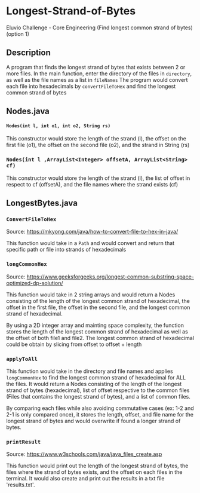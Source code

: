 # Longest-Strand-of-Bytes
Eluvio Challenge - Core Engineering (Find longest common strand of bytes) (option 1)

## Description

A program that finds the longest strand of bytes that exists between 2 or more files.
In the main function, enter the directory of the files in `directory`, as well as the file names as a list in `fileNames`
The program would convert each file into hexadecimals by `convertFileToHex` and find the longest common strand of bytes


## Nodes.java

#### `Nodes(int l, int o1, int o2, String rs)`

This constructor would store the length of the strand (l), the offset on the first file (o1), the offset on the second file (o2), and the strand in String (rs)

### `Nodes(int l ,ArrayList<Integer> offsetA, ArrayList<String> cf)`

This constructor would store the length of the strand (l), the list of offset in respect to cf (offsetA), and the file names where the strand exists (cf)


## LongestBytes.java

### `ConvertFileToHex` 

Source: https://mkyong.com/java/how-to-convert-file-to-hex-in-java/

This function would take in a `Path` and would convert and return that specific path or file into strands of hexadecimals

### `longCommonHex`

Source: https://www.geeksforgeeks.org/longest-common-substring-space-optimized-dp-solution/

This function would take in 2 string arrays and would return a Nodes consisting of the length of the longest common strand of hexadecimal, 
the offset in the first file, the offset in the second file, and the longest common strand of hexadecimal.

By using a 2D integer array and mainting space complexity, the function stores the length of the longest common strand of hexadecimal as well as the offset
of both file1 and file2. The longest common strand of hexadecimal could be obtain by slicing from offset to offset + length

### `applyToAll`

This function would take in the directory and file names and applies `longCommonHex` to find the longest common strand of hexadecimal for ALL the files.
It would return a Nodes consisting of the length of the longest strand of bytes (hexadecimal), list of offset respective to the common files (Files that contains the longest strand of bytes),
and a list of common files.

By comparing each files while also avoiding commutative cases (ex: 1-2 and 2-1 is only compared once), it stores the length, offset, and file name for the longest strand of bytes
and would overwrite if found a longer strand of bytes.

### `printResult`

Source: https://www.w3schools.com/java/java_files_create.asp

This function would print out the length of the longest strand of bytes, the files where the strand of bytes exists, and the offset on each files in the terminal.
It would also create and print out the results in a txt file 'results.txt'.



